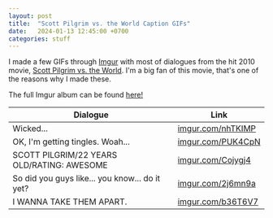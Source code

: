 ```yaml
---
layout: post
title:  "Scott Pilgrim vs. the World Caption GIFs"
date:   2024-01-13 12:45:00 +0700
categories: stuff
---
```

I made a few GIFs through [Imgur](https://imgur.com/) with most of dialogues from the hit 2010 movie, [Scott Pilgrim vs. the World](https://en.wikipedia.org/wiki/Scott_Pilgrim_vs._the_World). I'm a big fan of this movie, that's one of the reasons why I made these.

The full Imgur album can be found [here!](https://imgur.com/a/9dZWhVN)

| Dialogue                                       | Link                          |
|------------------------------------------------|-------------------------------|
| Wicked...                                      | [imgur.com/nhTKIMP](https://imgur.com/nhTKIMP) |
| OK, I'm getting tingles. Woah...               | [imgur.com/PUK4CpN](https://imgur.com/PUK4CpN) |
| SCOTT PILGRIM/22 YEARS OLD/RATING: AWESOME     | [imgur.com/Cojygj4](https://imgur.com/Cojygj4) |
| So did you guys like... you know... do it yet? | [imgur.com/2j6mn9a](https://imgur.com/2j6mn9a) |
| I WANNA TAKE THEM APART.                       | [imgur.com/b36T6V7](https://imgur.com/b36T6V7) |